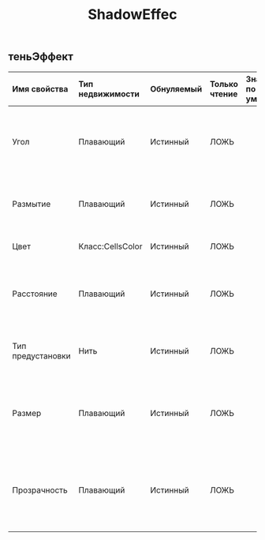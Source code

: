 ﻿---
title: ShadowEffec
second_title: Aspose.Cells Cloud Documen
type: docs
url: /ru/specification/model/shadoweffect/
description: "Aspose.Cells Спецификация модели облака: ShadowEffect. Легко обрабатывайте Excel и другие документы электронных таблиц с помощью таких функций, как открытие, создание, редактирование, разделение, слияние, сравнение и преобразование."
weight: 50
---
## **теньЭффект**

 

| Имя свойства| Тип недвижимости| Обнуляемый| Только чтение| Значение по умолчанию| Описание|
|:- |:- |:- |:- |:- |:- |
| Угол| Плавающий| Истинный| ЛОЖЬ|| Получает и устанавливает угол освещения. Диапазон от 0 до 359,9 градусов.|
| Размытие| Плавающий| Истинный| ЛОЖЬ|| Получает и задает размытие тени. Диапазон от 0 до 100 баллов.|
| Цвет| Класс:CellsColor| Истинный| ЛОЖЬ||Получает и задает цвет тени.|
| Расстояние| Плавающий| Истинный| ЛОЖЬ|| Получает и устанавливает расстояние тени. Диапазон от 0 до 200 баллов.|
| Тип предустановки| Нить| Истинный| ЛОЖЬ|| Получает и задает предварительно заданный тип тени.|
| Размер| Плавающий| Истинный| ЛОЖЬ|| Получает и задает размер тени. Диапазон от 0 до 2,0. Бессмысленно во внутренней тени.|
| Прозрачность| Плавающий| Истинный| ЛОЖЬ|| Получает и задает степень прозрачности тени. Диапазон от 0,0 (непрозрачный) до 1,0 (прозрачный).|

